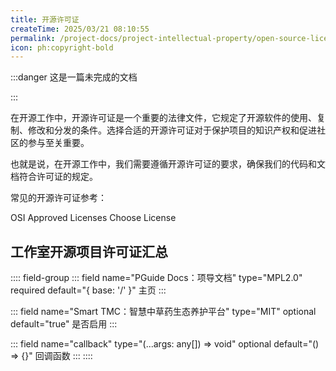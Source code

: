 ```yaml
---
title: 开源许可证
createTime: 2025/03/21 08:10:55
permalink: /project-docs/project-intellectual-property/open-source-license/
icon: ph:copyright-bold
---
```


:::danger 这是一篇未完成的文档

:::

在开源工作中，开源许可证是一个重要的法律文件，它规定了开源软件的使用、复制、修改和分发的条件。选择合适的开源许可证对于保护项目的知识产权和促进社区的参与至关重要。

也就是说，在开源工作中，我们需要遵循开源许可证的要求，确保我们的代码和文档符合许可证的规定。

常见的开源许可证参考：

<CardGrid>
<LinkCard icon="https://opensource.org/wp-content/uploads/2022/10/osi-badge-dark.svg" href="https://opensource.org/licenses" title="Open Source ORG" >OSI Approved Licenses</LinkCard>
<LinkCard icon="pixel:github" href="https://choosealicense.com/" title="选择合适的许可证" >Choose License</LinkCard>
</CardGrid>

## 工作室开源项目许可证汇总

:::: field-group
::: field name="PGuide Docs：项导文档" type="MPL2.0" required default="{ base: '/' }"
主页
:::

::: field name="Smart TMC：智慧中草药生态养护平台" type="MIT" optional default="true"
是否启用
:::

::: field name="callback" type="(...args: any[]) => void" optional default="() => {}"
回调函数
:::
::::
